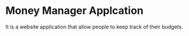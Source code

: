 # Money Manager Applcation
It is a website application that allow people to keep track of their budgets. 
